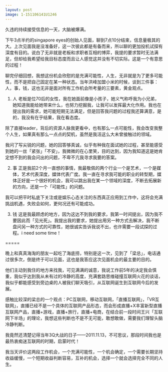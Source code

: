 ```yaml
---
layout: post
image: 1-151106141U1246
---
```


久违的持续接受信息的一天，大脑被爆满。

下午3点半约的singapore eyes的创始人见面，聊到7点10分结束，信息量极其的大。上次见面我是没准备好，这一次彼此都是有备而来，所以聊的更加投机试探有深度有目的。说白了无非就是老板和求职者互相的博弈，我提的要求暂时无法满足，但却给我希望给我目标态度而且让人感觉这并没有不切实际。这是一个有意思的过程！

聊完仔细回想，我想这份机会欣慰的是充满可能性，人生，无非就是为了更多可能性，而不是把自己固定在某一种状态。当年洪峰加盟小米的时候，谈到三件事：人，事，钱，这也无非是面对所有工作机会所考量的三要素，黄金观点。

1. 人
老板是位70后的女性，我在她面前像是小孩子，她义气称呼我为小兄弟，她知道我能给她带来什么，也努力挖掘我，让我可以发挥最大化作用。我也在提出我的需求，她可能短期无法满足，但是回答我问题的过程我还算满意，是的，我没有在乎结果，我在看态度。

除了直接leader，背后的资源人脉我更看中，也有那么一点可能性，我会改变我整个人生，如果真有那么一点点的契机，虽然是我活这么大未曾接触过的领域。

我问了写尖锐的问题，她的回答够真诚，似乎有种我在面试她的过程，甚至能感受到她的一丝「紧张」「不安」，我微微的在心里笑，目的达到，因为我知道这是她肯定想不到的我会问出的问题，不卑不亢我寻求我要的答案。

2. 事
正是我前2个月一直想的事情，我最敬佩的两个行业一个是艺术，一个是媒体，艺术代表深度，媒体代表广度。我一直在寻求我可能的职业的转型期，媒体正好是一个很好的机会，我可以跳出我在某一个领域的深度，不断去拓展新的方向，还是一个「可能性」的问题。

我可以把平时私底下关注或是娱乐心态关注的东西真正应用到工作中，这将会充满挑战机遇，失败会如何，更何况还有可能成功。

3. 钱
这是我最顾虑的地方，因为这达不到我的要求，我第一时间提出，因为我不要因此而「见光死」。我提出我的要求，她提出用另一种方式去解决，我不断盘问另一种方式的可靠性，她很诚实告诉我说不出，也许需要一段试探的过程。i need some time！

=====

晚上和真真海淘的朋友一起吃了海底捞，特别是这一次，见到了「梁总」，电话通过很多次，倒是终于可以见面，这也是我答应这次见面机会的最主要的目的。

他们主动到我住的地方来找我，可见满满的诚意，我说工作前5年的决定我会慎重，我似乎达到我从未有过的冷静的高度，充满套路思维碰撞互联网火花的谈话，我似乎都能感受到旁边桌的人被我们聊天吸引，从互联网诞生到互联网今后的发展。

感触比较深的梁总的一个观点：PC互联网，移动互联网，「直播互联网」，「VR互联网」，直播已经不是一个具体的互联网产品形态，而会形成直播+X丰富新型直播互联网产品，直播+游戏，直播+旅行，直播+电商，在结合前一段时间王兴「互联网下半场」的理论，我想这些判断也不是不无可能，敢想敢做，需要我们理智头脑冷静判断。

我竟然还清楚记得当年3Q大战的日子——2011.11.13，不可思议，那段时间我也是最热衷痴迷互联网的时期，启蒙时代！

我当天评价这两段工作机会，一个充满可能性，一个机会确定，一个需要长期坚持收益缓慢，一个短期收益判断容易，互补的机会，选择一个就会选择完全不同的人生。




